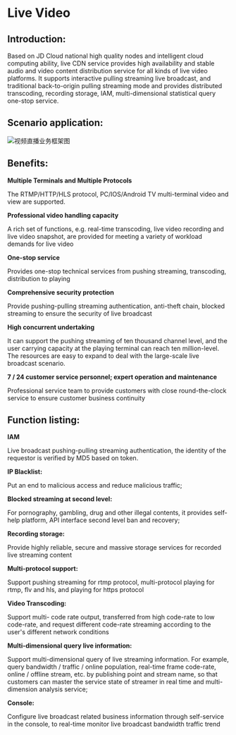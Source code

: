 # Live Video
## Introduction:
Based on JD Cloud national high quality nodes and intelligent cloud computing ability, live CDN service provides high availability and stable audio and video content distribution service for all kinds of live video platforms. It supports interactive pulling streaming live broadcast, and traditional back-to-origin pulling streaming mode and provides distributed transcoding, recording storage, IAM, multi-dimensional statistical query one-stop service.

## Scenario application:
![视频直播业务框架图](https://github.com/jdcloudcom/cn/blob/cdn-new/image/CDN/%E4%BA%AC%E4%B8%9C%E4%BA%91%E7%9B%B4%E6%92%AD%E5%BA%94%E7%94%A8%E5%9C%BA%E6%99%AF_png.png)

## Benefits:
**Multiple Terminals and Multiple Protocols**

The RTMP/HTTP/HLS protocol, PC/IOS/Android TV multi-terminal video and view are supported.

**Professional video handling capacity**

A rich set of functions, e.g. real-time transcoding, live video recording and live video snapshot, are provided for meeting a variety of workload demands for live video

**One-stop service**

Provides one-stop technical services from pushing streaming, transcoding, distribution to playing

**Comprehensive security protection**

Provide pushing-pulling streaming authentication, anti-theft chain, blocked streaming to ensure the security of live broadcast

**High concurrent undertaking**

It can support the pushing streaming of ten thousand channel level, and the user carrying capacity at the playing terminal can reach ten million-level. The resources are easy to expand to deal with the large-scale live broadcast scenario.

**7 / 24 customer service personnel; expert operation and maintenance**

Professional service team to provide customers with close round-the-clock service to ensure customer business continuity

## Function listing:
**IAM**

Live broadcast pushing-pulling streaming authentication, the identity of the requestor is verified by MD5 based on token.

**IP Blacklist:**

Put an end to malicious access and reduce malicious traffic;

**Blocked streaming at second level:**

For pornography, gambling, drug and other illegal contents, it provides self-help platform, API interface second level ban and recovery;

**Recording storage:**

Provide highly reliable, secure and massive storage services for recorded live streaming content

**Multi-protocol support:**

Support pushing streaming for rtmp protocol, multi-protocol playing for rtmp, flv and hls, and playing for https protocol

**Video Transcoding:**

Support multi- code rate output, transferred from high code-rate to low code-rate, and request different code-rate streaming according to the user's different network conditions

**Multi-dimensional query live information:**

Support multi-dimensional query of live streaming information. For example, query bandwidth / traffic / online population, real-time frame code-rate, online / offline stream, etc. by publishing point and stream name, so that customers can master the service state of streamer in real time and multi-dimension analysis service;

**Console:**

Configure live broadcast related business information through self-service in the console, to real-time monitor live broadcast bandwidth traffic trend
